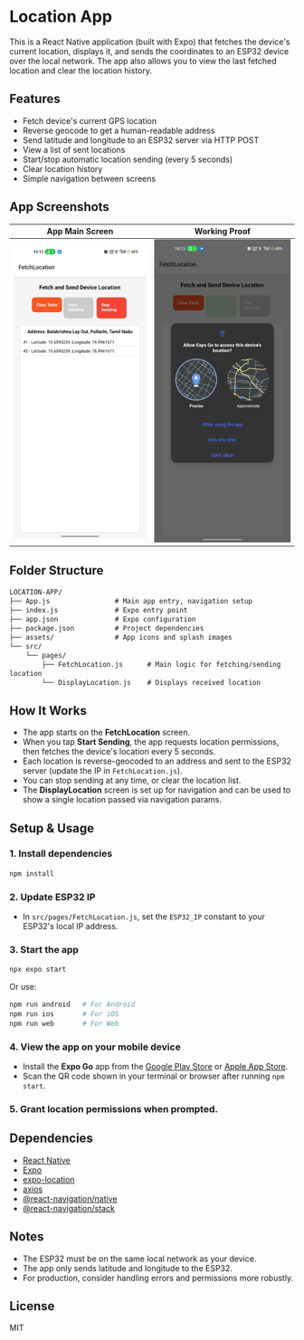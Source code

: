 # Location App

This is a React Native application (built with Expo) that fetches the device's current location, displays it, and sends the coordinates to an ESP32 device over the local network. The app also allows you to view the last fetched location and clear the location history.


## Features
- Fetch device's current GPS location
- Reverse geocode to get a human-readable address
- Send latitude and longitude to an ESP32 server via HTTP POST
- View a list of sent locations
- Start/stop automatic location sending (every 5 seconds)
- Clear location history
- Simple navigation between screens

## App Screenshots
| App Main Screen | Working Proof |
|-----------------|--------------|
| ![App Screen](./assets/appscreen.jpeg) | ![Working Proof](./assets/working.jpeg) |

## Folder Structure
```
LOCATION-APP/
├── App.js                # Main app entry, navigation setup
├── index.js              # Expo entry point
├── app.json              # Expo configuration
├── package.json          # Project dependencies
├── assets/               # App icons and splash images
└── src/
    └── pages/
        ├── FetchLocation.js      # Main logic for fetching/sending location
        └── DisplayLocation.js    # Displays received location
```

## How It Works
- The app starts on the **FetchLocation** screen.
- When you tap **Start Sending**, the app requests location permissions, then fetches the device's location every 5 seconds.
- Each location is reverse-geocoded to an address and sent to the ESP32 server (update the IP in `FetchLocation.js`).
- You can stop sending at any time, or clear the location list.
- The **DisplayLocation** screen is set up for navigation and can be used to show a single location passed via navigation params.


## Setup & Usage
### 1. Install dependencies
```sh
npm install
```

### 2. Update ESP32 IP
- In `src/pages/FetchLocation.js`, set the `ESP32_IP` constant to your ESP32's local IP address.

### 3. Start the app
```sh
npx expo start
```
Or use:
```sh
npm run android   # For Android
npm run ios       # For iOS
npm run web       # For Web
```

### 4. View the app on your mobile device
- Install the **Expo Go** app from the [Google Play Store](https://play.google.com/store/apps/details?id=host.exp.exponent) or [Apple App Store](https://apps.apple.com/app/expo-go/id982107779).
- Scan the QR code shown in your terminal or browser after running `npm start`.

### 5. Grant location permissions when prompted.

## Dependencies
- [React Native](https://reactnative.dev/)
- [Expo](https://expo.dev/)
- [expo-location](https://docs.expo.dev/versions/latest/sdk/location/)
- [axios](https://axios-http.com/)
- [@react-navigation/native](https://reactnavigation.org/)
- [@react-navigation/stack](https://reactnavigation.org/docs/stack-navigator/)

## Notes
- The ESP32 must be on the same local network as your device.
- The app only sends latitude and longitude to the ESP32.
- For production, consider handling errors and permissions more robustly.

## License
MIT
